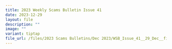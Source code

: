 ```yaml
---
title: 2023 Weekly Scams Bulletin Issue 41
date: 2023-12-29
layout: file
description: ""
image: ""
variant: tiptap
file_url: /files/2023 Scams Bulletins/Dec 2023/WSB_Issue_41__29_Dec__final.pdf
---
```

